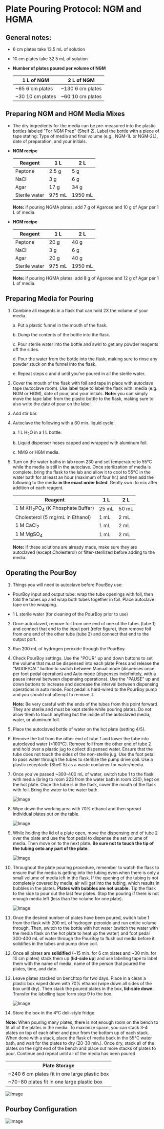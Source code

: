 # Plate Pouring Protocol: NGM and HGMA

## General notes:

  - 6 cm plates take 13.5 mL of solution
  - 10 cm plates take 32.5 mL of solution

  - **Number of plates poured per volume of NGM**

     | 1 L of NGM | 2 L of NGM |
     | ---------- | ---------- |
     | ~65 6 cm plates | ~130 6 cm plates |
     | ~30 10 cm plates | ~60 10 cm plates |

## Preparing NGM and HGM Media Mixes

- The dry ingredients for the media can be pre-measured into the plastic bottles labeled "For NGM Prep" (Shelf 2). Label the bottle with a piece of tape stating: Type of media and final volume (e.g., NGM-1L or NGM-2L), date of preparation, and your initials.

- **NGM recipe**

    | Reagent | 1 L | 2 L |
    | ------- | --- | --- |
    | Peptone | 2.5 g | 5 g |
    | NaCl | 3 g | 6 g |
    | Agar | 17 g | 34 g |
    | Sterile water | 975 mL | 1950 mL |

    **Note:** if pouring NGMA plates, add 7 g of Agarose and 10 g of Agar per 1 L of media.

- **HGM recipe**

    | Reagent | 1 L | 2 L |
    | ------- | --- | --- |
    | Peptone | 20 g | 40 g |
    | NaCl | 3 g | 6 g |
    | Agar | 20 g | 40 g |
    | Sterile water | 975 mL | 1950 mL |

    **Note:** if pouring HGMA plates, add 8 g of Agarose and 12 g of Agar per 1 L of media.

## Preparing Media for Pouring

1. Combine all reagents in a flask that can hold 2X the volume of your media.

      a. Put a plastic funnel in the mouth of the flask.

      b. Dump the contents of the bottle into the flask.

      c. Pour sterile water into the bottle and swirl to get any powder reagents off the sides.

      d. Pour the water from the bottle into the flask, making sure to rinse any powder stuck on the funnel into the flask.

      e. Repeat steps c and d until you've poured in all the sterile water.

1. Cover the mouth of the flask with foil and tape in place with autoclave tape (autoclave room). Use label tape to label the flask with: media (e.g. NGM or HGM), date of pour, and your initials. **Note:** you can simply move the tape label from the plastic bottle to the flask, making sure to also write the date of pour on the label.

4. Add stir bar.

5. Autoclave the following with a 60 min. liquid cycle:

    a. 1 L H<sub>2</sub>O in a 1 L bottle.

    b. Liquid dispenser hoses capped and wrapped with aluminum foil.

    c. NMG or HGM media.

6. Turn on the water baths in lab room 230 and set temperature to 55°C while the media is still in the autoclave. Once sterilization of media is complete, bring the flask to the lab and allow it to cool to 55°C in the water bath for at least an hour (maximum of four hr.) and then add the following to the media **in the exact order listed**. Gently swirl to mix after addition of each reagent.

    | Reagent | 1 L | 2 L |
    | ------- | --- | --- |
    | 1 M KH<sub>2</sub>PO<sub>4</sub> (K Phosphate Buffer) | 25 mL | 50 mL |
    | Cholesterol (5 mg/mL in Ethanol) | 1 mL | 2 mL |
    | 1 M CaCl<sub>2</sub> | 1 mL | 2 mL |
    | 1 M MgSO<sub>4</sub> | 1 mL | 2 mL |

    **Note:** If these solutions are already made, make sure they are autoclaved (except Cholesterol) or filter-sterilized before adding to the media.



## Operating the PourBoy

1. Things you will need to autoclave before PourBoy use:

  - PourBoy input and output tube: wrap the tube openings with foil, then fold the tubes up and wrap both tubes together in foil. Place autoclave tape on the wrapping.

  - 1 L sterile water (for cleaning of the PourBoy prior to use)

2. Once autoclaved, remove foil from one end of one of the tubes (tube 1) and connect that end to the input port (refer figure), then remove foil from one end of the other tube (tube 2) and connect that end to the output port.

3. Run 200 mL of hydrogen peroxide through the PourBoy.

4. Check PourBoy settings. Use the "POUR" up and down buttons to set the volume that must be dispensed into each plate Press and release the "MODE/CAL" button to switch between Manual mode (dispenses once per foot pedal operation) and Auto mode (dispenses indefinitely, with a pause interval between dispensing operations). Use the "PAUSE" up and down buttons to increase and decrease the interval between dispensing operations in auto mode. Foot pedal is hard-wired to the PourBoy pump and you should not attempt to remove it.

    **Note:** Be very careful with the ends of the tubes from this point forward. They are sterile and must be kept sterile while pouring plates. Do not allow them to touch anything but the inside of the autoclaved media, water, or aluminum foil.

5. Place the autoclaved bottle of water on the hot plate (setting 4/5).

6. Remove the foil from the other end of tube 1 and lower the tube into autoclaved water (<100°C). Remove foil from the other end of tube 2 and hold over a plastic jug to collect dispensed water. Ensure that the tube does not touch the sides of the non-sterile jug. Use the foot petal to pass water through the tubes to sterilize the pump drive coil. Use a plastic receptacle (Shelf 5) as a waste container for water/media.

7. Once you've passed ~300-400 mL of water, switch tube 1 to the flask with media (bring to room 223 from the water bath in room 230), kept on the hot plate. Once the tube is in the flask, cover the mouth of the flask with foil. Bring the water to the water bath.

    ![Image](img/FlaskSetUp.png)

8. Wipe down the working area with 70% ethanol and then spread individual plates out on the table.

    ![Image](img/PlatePourSetup.png)

9. While holding the lid of a plate open, move the dispensing end of tube 2 over the plate and use the foot pedal to dispense the set volume of media. Then move on to the next plate. **Be sure not to touch the tip of the tubing onto any part of the plate.**

    ![Image](img/PouringPlate.png)

10. Throughout the plate pouring procedure, remember to watch the flask to ensure that the media is getting into the tubing even when there is only a small volume of media left in the flask. If the opening of the tubing is not completely covered by media,  air will get into the tubing, which results in bubbles in the plates. **Plates with bubbles are not usable.** Tip the flask to the side to pour out the last few plates. Stop the pouring if there is not enough media left (less than the volume for one plate).

    ![Image](img/GoodBadPlateEx.png)

11. Once the desired number of plates have been poured, switch tube 1 from the flask with 200 mL of hydrogen peroxide and run entire volume through. Then, switch to the bottle with hot water (switch the water with the media flask on the hot plate to heat up the water) and foot pedal 300-400 mL of water through the PourBoy to flush out media before it solidifies in the tubes and pump drive coil.

12. Once all plates are **solidified** (~15 min. for 6 cm plates and ~30 min. for 10 cm plates) stack them up (**lid-side up**) and use labelling tape to label them with the name of media, name of the person that poured the plates, time, and date.

13. Leave plates stacked on benchtop for two days. Place in a clean a plastic box wiped down with 70% ethanol (wipe down all sides of the box until dry). Then stack the poured plates in the box, **lid-side down**. Transfer the labelling tape form step 9 to the box.

    ![Image](img/UpsidedownPlate.png)

14. Store the box in the 4°C deli-style fridge.

  **Note:** When pouring many plates, there is not enough room on the bench to fit all of the plates in the media. To maximize space, you can stack 3-4 plates on top of each other and pour from the bottom up of each stack. When done with a stack, place the flask of media back in the 55°C water bath, and wait for the plates to dry (20-30 min.). Once dry, stack all of the plates on the right end of the bench and place out more stacks of plates to pour. Continue and repeat until all of the media has been poured.

  | Plate Storage |
  | ------------- |
  | ~240 6 cm plates fit in one large plastic box |
  | ~70-80 plates fit in one large plastic box |

  ![Image](img/PlateStorage.png)

## Pourboy Configuration

  ![Image](img/PourBoyConfig.png)
